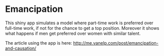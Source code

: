 # Emancipation

This shiny app simulates a model where part-time work is preferred over full-time work, if not for the chance to get a top position.
Moreover it shows what happens if men get preferred over women with similar talent.

The article using the app is here: http://me.vanelp.com/post/emancipation-and-causation/
